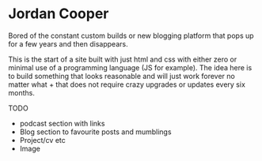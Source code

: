 # Jordan Cooper
Bored of the constant custom builds or new blogging platform that pops up for a few years and then disappears. 

This is the start of a site built with just html and css with either zero or minimal use of a programming language (JS for example). The idea here is to build something that looks reasonable and will just work forever no matter what + that does not require crazy upgrades or updates every six months.


TODO
- podcast section with links 
- Blog section to favourite posts and mumblings 
- Project/cv etc 
- Image